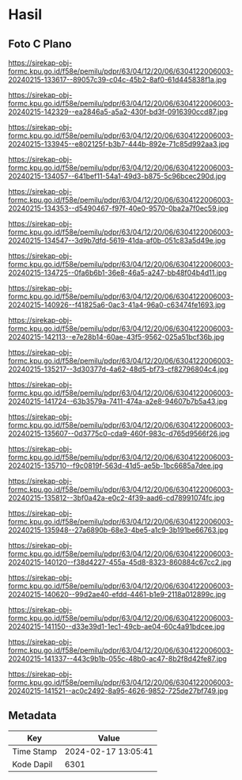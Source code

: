 # Hasil

## Foto C Plano

https://sirekap-obj-formc.kpu.go.id/f58e/pemilu/pdpr/63/04/12/20/06/6304122006003-20240215-133617--89057c39-c04c-45b2-8af0-61d445838f1a.jpg

https://sirekap-obj-formc.kpu.go.id/f58e/pemilu/pdpr/63/04/12/20/06/6304122006003-20240215-142329--ea2846a5-a5a2-430f-bd3f-0916390ccd87.jpg

https://sirekap-obj-formc.kpu.go.id/f58e/pemilu/pdpr/63/04/12/20/06/6304122006003-20240215-133945--e802125f-b3b7-444b-892e-71c85d992aa3.jpg

https://sirekap-obj-formc.kpu.go.id/f58e/pemilu/pdpr/63/04/12/20/06/6304122006003-20240215-134057--641bef11-54a1-49d3-b875-5c96bcec290d.jpg

https://sirekap-obj-formc.kpu.go.id/f58e/pemilu/pdpr/63/04/12/20/06/6304122006003-20240215-134353--d5490467-f97f-40e0-9570-0ba2a7f0ec59.jpg

https://sirekap-obj-formc.kpu.go.id/f58e/pemilu/pdpr/63/04/12/20/06/6304122006003-20240215-134547--3d9b7dfd-5619-41da-af0b-051c83a5d49e.jpg

https://sirekap-obj-formc.kpu.go.id/f58e/pemilu/pdpr/63/04/12/20/06/6304122006003-20240215-134725--0fa6b6b1-36e8-46a5-a247-bb48f04b4d11.jpg

https://sirekap-obj-formc.kpu.go.id/f58e/pemilu/pdpr/63/04/12/20/06/6304122006003-20240215-140926--f41825a6-0ac3-41a4-96a0-c63474fe1693.jpg

https://sirekap-obj-formc.kpu.go.id/f58e/pemilu/pdpr/63/04/12/20/06/6304122006003-20240215-142113--e7e28b14-60ae-43f5-9562-025a51bcf36b.jpg

https://sirekap-obj-formc.kpu.go.id/f58e/pemilu/pdpr/63/04/12/20/06/6304122006003-20240215-135217--3d30377d-4a62-48d5-bf73-cf82796804c4.jpg

https://sirekap-obj-formc.kpu.go.id/f58e/pemilu/pdpr/63/04/12/20/06/6304122006003-20240215-141724--63b3579a-7411-474a-a2e8-94607b7b5a43.jpg

https://sirekap-obj-formc.kpu.go.id/f58e/pemilu/pdpr/63/04/12/20/06/6304122006003-20240215-135607--0d3775c0-cda9-460f-983c-d765d9566f26.jpg

https://sirekap-obj-formc.kpu.go.id/f58e/pemilu/pdpr/63/04/12/20/06/6304122006003-20240215-135710--f9c0819f-563d-41d5-ae5b-1bc6685a7dee.jpg

https://sirekap-obj-formc.kpu.go.id/f58e/pemilu/pdpr/63/04/12/20/06/6304122006003-20240215-135812--3bf0a42a-e0c2-4f39-aad6-cd78991074fc.jpg

https://sirekap-obj-formc.kpu.go.id/f58e/pemilu/pdpr/63/04/12/20/06/6304122006003-20240215-135948--27a6890b-68e3-4be5-a1c9-3b191be66763.jpg

https://sirekap-obj-formc.kpu.go.id/f58e/pemilu/pdpr/63/04/12/20/06/6304122006003-20240215-140120--f38d4227-455a-45d8-8323-860884c67cc2.jpg

https://sirekap-obj-formc.kpu.go.id/f58e/pemilu/pdpr/63/04/12/20/06/6304122006003-20240215-140620--99d2ae40-efdd-4461-b1e9-2118a012899c.jpg

https://sirekap-obj-formc.kpu.go.id/f58e/pemilu/pdpr/63/04/12/20/06/6304122006003-20240215-141150--d33e39d1-1ec1-49cb-ae04-60c4a91bdcee.jpg

https://sirekap-obj-formc.kpu.go.id/f58e/pemilu/pdpr/63/04/12/20/06/6304122006003-20240215-141337--443c9b1b-055c-48b0-ac47-8b2f8d42fe87.jpg

https://sirekap-obj-formc.kpu.go.id/f58e/pemilu/pdpr/63/04/12/20/06/6304122006003-20240215-141521--ac0c2492-8a95-4626-9852-725de27bf749.jpg


## Metadata

| Key        | Value               |
| ---------- | ------------------- |
| Time Stamp | 2024-02-17 13:05:41 |
| Kode Dapil | 6301                |




